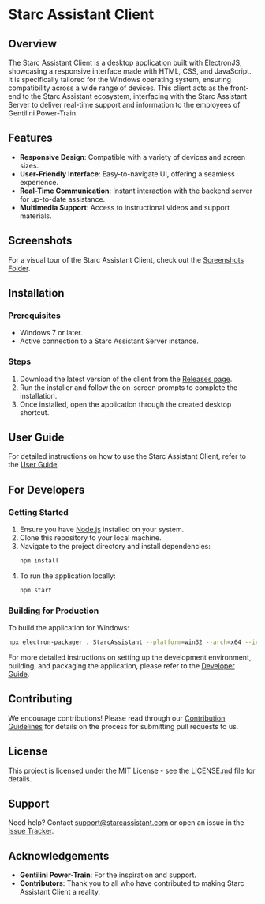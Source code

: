 # Starc Assistant Client

## Overview

The Starc Assistant Client is a desktop application built with ElectronJS, showcasing a responsive interface made with HTML, CSS, and JavaScript. It is specifically tailored for the Windows operating system, ensuring compatibility across a wide range of devices. This client acts as the front-end to the Starc Assistant ecosystem, interfacing with the Starc Assistant Server to deliver real-time support and information to the employees of Gentilini Power-Train.

## Features

- **Responsive Design**: Compatible with a variety of devices and screen sizes.
- **User-Friendly Interface**: Easy-to-navigate UI, offering a seamless experience.
- **Real-Time Communication**: Instant interaction with the backend server for up-to-date assistance.
- **Multimedia Support**: Access to instructional videos and support materials.

## Screenshots

For a visual tour of the Starc Assistant Client, check out the [Screenshots Folder](./screenshots/).

## Installation

### Prerequisites

- Windows 7 or later.
- Active connection to a Starc Assistant Server instance.

### Steps

1. Download the latest version of the client from the [Releases page](#).
2. Run the installer and follow the on-screen prompts to complete the installation.
3. Once installed, open the application through the created desktop shortcut.

## User Guide

For detailed instructions on how to use the Starc Assistant Client, refer to the [User Guide](#).

## For Developers

### Getting Started

1. Ensure you have [Node.js](https://nodejs.org/en/) installed on your system.
2. Clone this repository to your local machine.
3. Navigate to the project directory and install dependencies:
   ```bash
   npm install
   ```
4. To run the application locally:
   ```bash
   npm start
   ```

### Building for Production

To build the application for Windows:
```bash
npx electron-packager . StarcAssistant --platform=win32 --arch=x64 --icon=static/images/starc-logo-icon.png --overwrite
```

For more detailed instructions on setting up the development environment, building, and packaging the application, please refer to the [Developer Guide](#).

## Contributing

We encourage contributions! Please read through our [Contribution Guidelines](CONTRIBUTING.md) for details on the process for submitting pull requests to us.

## License

This project is licensed under the MIT License - see the [LICENSE.md](LICENSE.md) file for details.

## Support

Need help? Contact [support@starcassistant.com](mailto:support@starcassistant.com) or open an issue in the [Issue Tracker](#).

## Acknowledgements

- **Gentilini Power-Train**: For the inspiration and support.
- **Contributors**: Thank you to all who have contributed to making Starc Assistant Client a reality.

